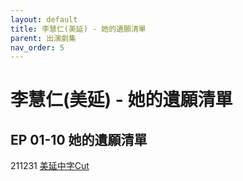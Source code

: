 ```yaml
---
layout: default
title: 李慧仁(美延) - 她的遺願清單
parent: 出演劇集
nav_order: 5
---
```


# 李慧仁(美延) - 她的遺願清單

## EP 01-10 她的遺願清單

211231 [美延中字Cut](https://www.bilibili.com/video/BV18b4y1e7X4)
